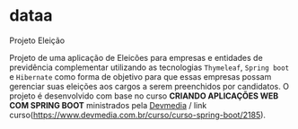 # dataa
Projeto Eleição

Projeto de uma aplicação de Eleicões para empresas e entidades de previdência complementar utilizando as tecnologias `Thymeleaf`, `Spring boot` e `Hibernate` como forma de objetivo para que essas empresas possam gerenciar suas eleições aos cargos a serem preenchidos por candidatos. O projeto é desenvolvido com base no curso **CRIANDO APLICAÇÕES WEB COM SPRING BOOT** ministrados pela [Devmedia](https://www.devmedia.com.br) / link curso(https://www.devmedia.com.br/curso/curso-spring-boot/2185).




